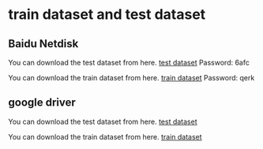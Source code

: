 # train dataset and test dataset

## Baidu Netdisk
You can download the test dataset from here. [test dataset](https://pan.baidu.com/s/10upFjclTTmpZdBiUXHjQpA?pwd=6afc)
Password: 6afc

You can download the train dataset from here. [train dataset](https://pan.baidu.com/s/1xhPqaYMjijBkA8M60HqhYg?pwd=qerk)
Password: qerk


## google driver
You can download the test dataset from here. [test dataset](https://drive.google.com/file/d/1wjF6tLJaucIFiPGlwIqMjyoM5s_-Slpw/view?usp=drive_link)

You can download the train dataset from here. [train dataset](https://drive.google.com/file/d/1kKjBJbk8vtmaaUGCQWA7XiosG0LD1uNY/view?usp=drive_link)

